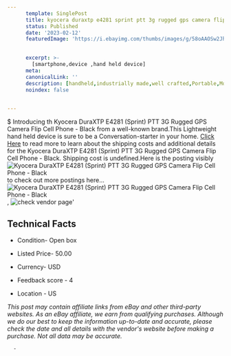 ```yaml
---
      template: SinglePost
      title: kyocera duraxtp e4281 sprint ptt 3g rugged gps camera flip cell phone black
      status: Published
      date: '2023-02-12'
      featuredImage: 'https://i.ebayimg.com/thumbs/images/g/58oAAOSw2JhiF-qH/s-l225.jpg'
       

      excerpt: >-
        [smartphone,device ,hand held device]
      meta:
      canonicalLink: ''
      description: [handheld,industrially made,well crafted,Portable,Mobile,Compact,Convenient,Lightweight,Maneuverable,Man-portable,Miniature,Carriable,Hand-held,Light,Holdable,Transportable,Mobile device,Pocket-sized,On-the-go,Wireless,Cordless,Compact size,Convenient size, smartphone,device ,hand held device]
      noindex: false
      

---
```

$
      Introducing th Kyocera DuraXTP E4281 (Sprint) PTT 3G Rugged GPS Camera Flip Cell Phone - Black from a well-known brand.This Lightweight hand held device is sure to be a Conversation-starter in your home. [Click Here](https://www.ebay.com/itm/165354658728?hash=item267fe7dba8%3Ag%3A58oAAOSw2JhiF-qH&mkevt=1&mkcid=1&mkrid=711-53200-19255-0&campid=%253CePNCampaignId%253E&customid=%253CreferenceId%253E&toolid=10049) to read more to learn about the shipping costs and additional details for the Kyocera DuraXTP E4281 (Sprint) PTT 3G Rugged GPS Camera Flip Cell Phone - Black. Shipping cost is undefined.Here is the posting visibly ![Kyocera DuraXTP E4281 (Sprint) PTT 3G Rugged GPS Camera Flip Cell Phone - Black](https://i.ebayimg.com/thumbs/images/g/58oAAOSw2JhiF-qH/s-l225.jpg) to check out more postings here... ![Kyocera DuraXTP E4281 (Sprint) PTT 3G Rugged GPS Camera Flip Cell Phone - Black](https://i.ebayimg.com/images/g/58oAAOSw2JhiF-qH/s-l1600.jpg), ![check vendor page](https://origin-galleryplus.ebayimg.com/ws/web/165354658728_2_0_1/225x225.jpg,https://origin-galleryplus.ebayimg.com/ws/web/165354658728_3_0_1/225x225.jpg,https://origin-galleryplus.ebayimg.com/ws/web/165354658728_4_0_1/225x225.jpg,https://origin-galleryplus.ebayimg.com/ws/web/165354658728_5_0_1/225x225.jpg)'

      

 ## Technical Facts 



     
      

 - Condition- Open box 


      

 - Listed Price- 50.00 


      

 - Currency- USD 


      

 - Feedback score - 4 


      

 - Location - US 


      
      

 *_This post may contain affiliate links from eBay and other third-party websites. As an eBay affiliate, we earn from qualifying purchases. Although we do our best to keep the information up-to-date and accurate, please check the date and all details with the vendor's website before making a purchase. Not all data may be accurate._*




      -
